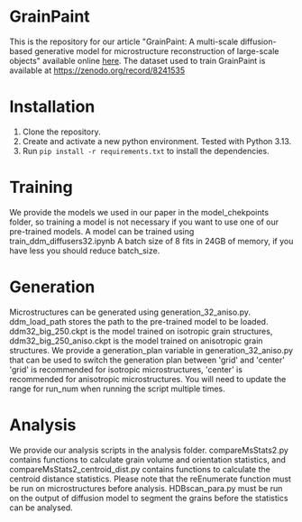 # GrainPaint
This is the repository for our article "GrainPaint: A multi-scale diffusion-based generative model for microstructure reconstruction of large-scale objects" available online [here](https://doi.org/10.1016/j.actamat.2025.120784).
The dataset used to train GrainPaint is available at https://zenodo.org/record/8241535
# Installation
1. Clone the repository.
2. Create and activate a new python environment. Tested with Python 3.13.
3. Run `pip install -r requirements.txt` to install the dependencies.
# Training
We provide the models we used in our paper in the model_chekpoints folder, so training a model is not necessary if you want to use one of our pre-trained models. 
A model can be trained using train_ddm_diffusers32.ipynb
A batch size of 8 fits in 24GB of memory, if you have less you should reduce batch_size.
# Generation
Microstructures can be generated using generation_32_aniso.py. 
ddm_load_path stores the path to the pre-trained model to be loaded. 
ddm32_big_250.ckpt is the model trained on isotropic grain structures, ddm32_big_250_aniso.ckpt is the model trained on anisotropic grain structures.
We provide a generation_plan variable in generation_32_aniso.py that can be used to switch the generation plan between 'grid' and 'center'
'grid' is recommended for isotropic microstructures, 'center' is recommended for anisotropic microstructures.
You will need to update the range for run_num when running the script multiple times.
# Analysis
We provide our analysis scripts in the analysis folder. compareMsStats2.py contains functions 
to calculate grain volume and orientation statistics, and compareMsStats2_centroid_dist.py contains 
functions to calculate the centroid distance statistics. Please note that the reEnumerate
function must be run on microstructures before analysis. HDBscan_para.py must be run on the output of 
diffusion model to segment the grains before the statistics can be analysed. 
